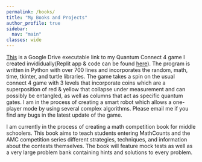 ```yaml
---
permalink: /books/
title: "My Books and Projects"
author_profile: true
sidebar:
  nav: "main"
classes: wide
---
```


[This](https://drive.google.com/file/d/1Nzn7_1a_NAUkzgnqBcDpuJzIRZizFmKq/view?usp=sharing) is a Google Drive executable link to my Quantum Connect 4 game I created invididually(Replit app & code can be found [here](https://replit.com/@KeshavKarumbu/Quantum-Connect-4)). The program is written in Python with over 700 lines and incorporates the random, math, time, tkinter, and turtle libraries. The game takes a spin on the usual connect 4 game with 3 levels that incorporate coins which are a superposition of red & yellow that collapse under measurement and can possibly be entangled, as well as columns that act as specific quantum gates. I am in the process of creating a smart robot which allows a one-player mode by using several complex algorithms. Please email me if you find any bugs in the latest update of the game.


I am currently in the process of creating a math competition book for middle schoolers. This book aims to teach students entering MathCounts and the AMC competition series different strategies, techniques, and information about the contests themselves. The book will feature mock tests as well as a very large problem bank containing hints and solutions to every problem.
